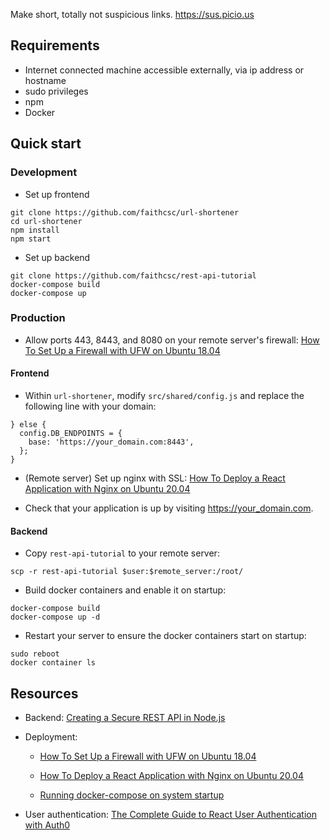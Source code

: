 Make short, totally not suspicious links. https://sus.picio.us

## Requirements

- Internet connected machine accessible externally, via ip address or hostname
- sudo privileges
- npm
- Docker

## Quick start

### Development

- Set up frontend
```
git clone https://github.com/faithcsc/url-shortener
cd url-shortener
npm install
npm start
```

- Set up backend

```
git clone https://github.com/faithcsc/rest-api-tutorial
docker-compose build
docker-compose up
```

### Production

- Allow ports 443, 8443, and 8080 on your remote server's firewall: [How To Set Up a Firewall with UFW on Ubuntu 18.04](https://www.digitalocean.com/community/tutorials/how-to-set-up-a-firewall-with-ufw-on-ubuntu-18-04)

#### Frontend

- Within `url-shortener`, modify `src/shared/config.js` and replace the following line with your domain:
```
} else {
  config.DB_ENDPOINTS = {
    base: 'https://your_domain.com:8443',
  };
}
```

- (Remote server) Set up nginx with SSL: [How To Deploy a React Application with Nginx on Ubuntu 20.04](https://www.digitalocean.com/community/tutorials/how-to-deploy-a-react-application-with-nginx-on-ubuntu-20-04)

- Check that your application is up by visiting https://your_domain.com.

#### Backend

- Copy `rest-api-tutorial` to your remote server:
```
scp -r rest-api-tutorial $user:$remote_server:/root/
```

- Build docker containers and enable it on startup:
```
docker-compose build
docker-compose up -d
```

- Restart your server to ensure the docker containers start on startup:
```
sudo reboot
docker container ls
```

## Resources

- Backend: [Creating a Secure REST API in Node.js](https://www.toptal.com/nodejs/secure-rest-api-in-nodejs)

- Deployment:

  - [How To Set Up a Firewall with UFW on Ubuntu 18.04](https://www.digitalocean.com/community/tutorials/how-to-set-up-a-firewall-with-ufw-on-ubuntu-18-04)

  - [How To Deploy a React Application with Nginx on Ubuntu 20.04](https://www.digitalocean.com/community/tutorials/how-to-deploy-a-react-application-with-nginx-on-ubuntu-20-04)

  - [Running docker-compose on system startup](https://stackoverflow.com/questions/43671482/how-to-run-docker-compose-up-d-at-system-start-up)

- User authentication: [The Complete Guide to React User Authentication with Auth0](https://auth0.com/blog/complete-guide-to-react-user-authentication/)